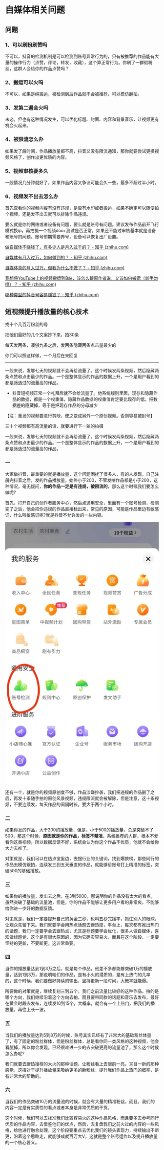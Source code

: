 # 自媒体相关问题

## 问题

### 1、可以刷粉刷赞吗

不可以，抖音的检测机制是可以检测到账号异常行为的，只有被推荐的作品能有大量的操作行为（点赞，评论，转发，收藏），这个算正常行为。你刷了一群假粉丝，这群人会给你的作品点赞吗？

### 2、搬运可以火吗

不可以，如果是纯搬运，被检测到后作品就不会被推荐，可以模仿翻拍。

### 3、发第二遍会火吗

未必，但也有这种情况发生，可以优化标题、封面、内容和背景音乐，让视频更有机会火起来。

### 4、被限流怎么办

如果发了段时间，作品播放量都不高，抖音又没有限流通知，那你就要尝试更换视频风格了，创作出更优质的内容。

### 5、视频审核要多久

一般情况几分钟就好了，如果作品内容又争议可能会久一些，最多不超过半小时。

### 6、视频发不出去怎么办

首先查看你的视频内容有没有违规，是否有水印或者搬运，如果不确定可以随便拍个视频，还是发不出去就可以排除作品违规。

要么就是你的网络或者设备有问题，要么就是账号有问题。建议发布作品前开飞行模式换ip，再拍摄一个视频dou+测试是否正常，如果还不能过审核基本就是设备和账号的问题。账号前期需要养号，设备可以恢复出厂设置。

[做自媒体不赚钱了，有多少人是月入过千的？ - 知乎 (zhihu.com)](https://www.zhihu.com/question/62590967/answer/979217655)

[自媒体有月入过万，如何做到的？ - 知乎 (zhihu.com)](https://www.zhihu.com/question/358597167)

[自媒体真的月入过万，但我为什么不做了？ - 知乎 (zhihu.com)](https://www.zhihu.com/question/432095353)

[我想将YouTube上的视频搬运到B站，该怎么跟原作者说，又该如何搬运（新手勿喷）？ - 知乎 (zhihu.com)](https://www.zhihu.com/question/305886916/answer/3002030902)

[哪种类型的抖音号容易赚钱？ - 知乎 (zhihu.com)](https://www.zhihu.com/question/355317826/answer/2373000046)

## 短视频提升播放量的核心技术

找十个几百万粉丝的号

把他们最好的几个文案抄下来，拍30条

每天发两条，凑够九条之后，发两条隐藏两条点击量最少的

你们可以照这样做，一个月后在来回复

------

一般来说，发够七天的视频就不会再给流量了。这个时候发两条视频，然后隐藏两条点赞和点击最少的作品。一个是整体显示的作品的数据上升，一个是用户看到的都是筛选过的流量高的作品。

- 抖音短视频正常一个礼拜后就不会给流量了。他系统规则里面，现存和隐藏作品的数据，都是一个权重值，隐藏作品数据的权重值肯定要比现存的低。把数据差的隐藏掉，等于是把现存作品的分母减少

【注：重发的视频要进行剪映，使之变成另外一个原创视频。否则容易被封号】

三十个视频都有高流量的话，就要进行下一轮的拍摄

一般来说，发够七天的视频就不会再给流量了。这个时候发两条视频，然后隐藏两条点赞和点击最少的作品。一个是整体显示的作品的数据上升，一个是用户看到的都是筛选过的流量高的作品。

### 一

大家做抖音，最重要的就是播放量，这个问题困扰了很多人，有的人发现，自己注册完抖音之后，发的作品播放量，始终小于200，不管发啥作品都是小于200，这种情况，毫无疑问，**你的作品一定是有违规，被限流的**，那么这个时候我们要怎么做呢?

首先，打开自己的创作者服务中心，然后点通用安全，里面有一个账号检测，检测完了之后，他会把你违规的作品直接标出来，常见的原因，可能是作品里边有敏感词，什么叫敏感词呢?就是抖音不允许发的一些内容。

![短视频提升播放量的核心技术 流量 短视频 抖音 经验心得 第1张](./自媒体相关问题.assets/901caae1a52d4c509db307875229fe09.jpg)

还有一个，就是你的视频原创度不够，作品涉嫌抄袭，我们把违规的作品删了之后，再发十条随手拍的原创风景视频，违规限流就会被解除，但是注意，这十条视频，不要连续发，每天作品的间隔时长，要大于两个小时。

### 二

如果你发的作品，大于200的播放量，但是，小于500的播放量，总是突破不了500，那这个时候，**原因就是你的作品，标签不精准**，系统推荐的人群，根本不爱看你这类视频，所以数据反馈不好，系统会认为你这个作品不优质，他就不会给你大力去推了。

对策就是，我们可以在热点宝里边，去搜行业的关键词，找到爆款榜，那些同行的作品去模仿跟拍，连续发三到五天垂直的作品，就能够给账号打上精准的标签，突破500的基础播放。

### 三

如果你的播放量，发出去之后，在3到5000，那说明你的作品没有太大的看点，虽然突破了基础的流量池，但是，你的作品不能够让更多用户看的非常爽，不能够给你进一步好的数据反馈。

对策就是，我们一定要提升自己的黄金三秒，也叫五秒完播率，抓住别人的眼球，让观众先留下来。我们就要学会用热点话题去蹭热度，平台上，每天都有推出热门的话题，我们一定要学会去跟热点，尤其是标题要学会优化，很多人做自媒体，喜欢做标题党，这个是有很大原因的，因为它确实容易火，而且在这个阶段，一定要坚持的更新，不要断更，这非常重要。

### 四

当你的播放量达到1到3万之后，就是每个作品，他差不多都能够突破1万的播放量，达到1到3万，那说明咱们的作品，是有小火的潜质的，是有上热门的几率的，这个时候，我们要做好持续的输出，坚持更新一段时间，大概率就能爆。

所要做的对策就是，继续复刻三到五个，我们之前流量比较好的这种作品，拍的是哪个方向，我们继续沿着这个方向去拍，而且要带同款的话题和音乐去发布，最好在黄金时段去发布，连续发10到15个，大概率，就会有一个上热门，把我们的播放量，再往上长一波，

### 五

当我们的播放量达到5到8万的时候，账号其实已经有了非常大的基础粉丝体量了，有了固定的粉丝群体，但是粉丝群体，总是看你同一类风格的这种视频，他会看腻掉，所以你会发现，已经很难进一步的去突破更高的流量池了，那么这个时候怎么办呢?

我们就要去蹭热搜榜的大火的那种话题，让粉丝看上去眼前一亮，耳目一新的那种感觉，这招对于提升播放量来吸纳更多的新粉丝，提升我们作品上热门的概率，是有非常大的帮助的。

### 六

当我们的作品突破10万的流量池的时候，就会有大量的精准粉丝，而且，我们的内容一定是有实质性的看点或者本身是非常优质的干货。

这个时候，我们可以去找准我们比较容易火的这种作品风格，而且要多去参考同行优质的作品内容，去借鉴他们的优点，然后，去复盘我们之前火过的内容的一些风格，给他进行融合处理，这个阶段要重点去优化我们的镜头表现力，持续输出不断更，沿着这个思路走，就能够成就百万大V，这就是整个账号运作以及提升播放量的一个核心要义。
